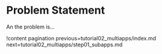 # Problem Statement

An the problem is...

!content pagination previous=tutorial02_multiapps/index.md
                    next=tutorial02_multiapps/step01_subapps.md
